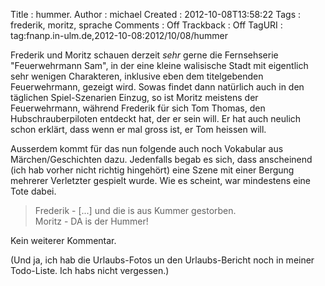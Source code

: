 Title     : hummer.
Author    : michael
Created   : 2012-10-08T13:58:22
Tags      : frederik, moritz, sprache
Comments  : Off
Trackback : Off
TagURI    : tag:fnanp.in-ulm.de,2012-10-08:2012/10/08/hummer

Frederik und Moritz schauen derzeit _sehr_ gerne die Fernsehserie
"Feuerwehrmann Sam", in der eine kleine walisische Stadt mit eigentlich sehr
wenigen Charakteren, inklusive eben dem titelgebenden Feuerwehrmann, gezeigt
wird. Sowas findet dann natürlich auch in den täglichen Spiel-Szenarien
Einzug, so ist Moritz meistens der Feuerwehrmann, während Frederik für sich
Tom Thomas, den Hubschrauberpiloten entdeckt hat, der er sein will. Er hat
auch neulich schon erklärt, dass wenn er mal gross ist, er Tom heissen will.

Ausserdem kommt für das nun folgende auch noch Vokabular aus
Märchen/Geschichten dazu. Jedenfalls begab es sich, dass anscheinend (ich hab
vorher nicht richtig hingehört) eine Szene mit einer Bergung mehrerer
Verletzter gespielt wurde. Wie es scheint, war mindestens eine Tote dabei.

> Frederik - [...] und die is aus Kummer gestorben.  
> Moritz - DA is der Hummer!

Kein weiterer Kommentar.

(Und ja, ich hab die Urlaubs-Fotos un den Urlaubs-Bericht noch in meiner
Todo-Liste. Ich habs nicht vergessen.)
